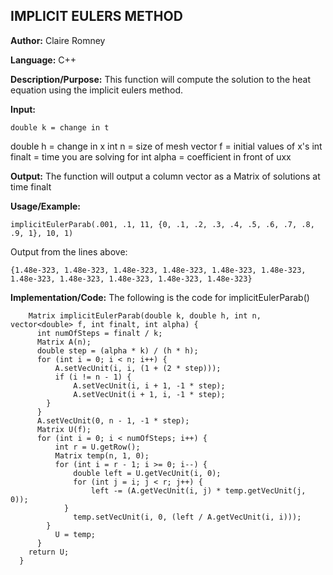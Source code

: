 ## IMPLICIT EULERS METHOD

**Author:** Claire Romney

**Language:** C++

**Description/Purpose:** This function will compute the solution to the heat equation using the implicit eulers method.

**Input:**

	double k = change in t
  double h =  change in x
  int n = size of mesh
  vector<double> f = initial values of x's
  int finalt = time you are solving for
  int alpha = coefficient in front of uxx
  
**Output:** The function will output a column vector as a Matrix of solutions at time finalt

**Usage/Example:**

	implicitEulerParab(.001, .1, 11, {0, .1, .2, .3, .4, .5, .6, .7, .8, .9, 1}, 10, 1)

Output from the lines above:

	{1.48e-323, 1.48e-323, 1.48e-323, 1.48e-323, 1.48e-323, 1.48e-323, 1.48e-323, 1.48e-323, 1.48e-323, 1.48e-323, 1.48e-323}
    
**Implementation/Code:** The following is the code for implicitEulerParab()

	    Matrix implicitEulerParab(double k, double h, int n, vector<double> f, int finalt, int alpha) {
	      int numOfSteps = finalt / k;
	      Matrix A(n);
	      double step = (alpha * k) / (h * h);
	      for (int i = 0; i < n; i++) {
		      A.setVecUnit(i, i, (1 + (2 * step)));
		      if (i != n - 1) {
			      A.setVecUnit(i, i + 1, -1 * step);
			      A.setVecUnit(i + 1, i, -1 * step);
	      	}
	      }
	      A.setVecUnit(0, n - 1, -1 * step);
	      Matrix U(f);
	      for (int i = 0; i < numOfSteps; i++) {
		      int r = U.getRow();
		      Matrix temp(n, 1, 0);
		      for (int i = r - 1; i >= 0; i--) {
			      double left = U.getVecUnit(i, 0);
			      for (int j = i; j < r; j++) {
				      left -= (A.getVecUnit(i, j) * temp.getVecUnit(j, 0));
		      	}
			      temp.setVecUnit(i, 0, (left / A.getVecUnit(i, i)));
	      	}
		      U = temp;
	      }
      	return U;
      }
